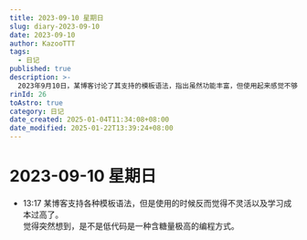 ```yaml
---
title: 2023-09-10 星期日
slug: diary-2023-09-10
date: 2023-09-10
author: KazooTTT
tags:
  - 日记
published: true
description: >-
  2023年9月10日，某博客讨论了其支持的模板语法，指出虽然功能丰富，但使用起来感觉不够灵活且学习成本较高。文章中提出疑问，低代码是否是一种高效但可能过于简化的编程方式。
rinId: 26
toAstro: true
category: 日记
date_created: 2025-01-04T11:34:08+08:00
date_modified: 2025-01-22T13:39:24+08:00
---
```


# 2023-09-10 星期日

- 13:17 某博客支持各种模板语法，但是使用的时候反而觉得不灵活以及学习成本过高了。<br>觉得突然想到，是不是低代码是一种含糖量极高的编程方式。<br>
